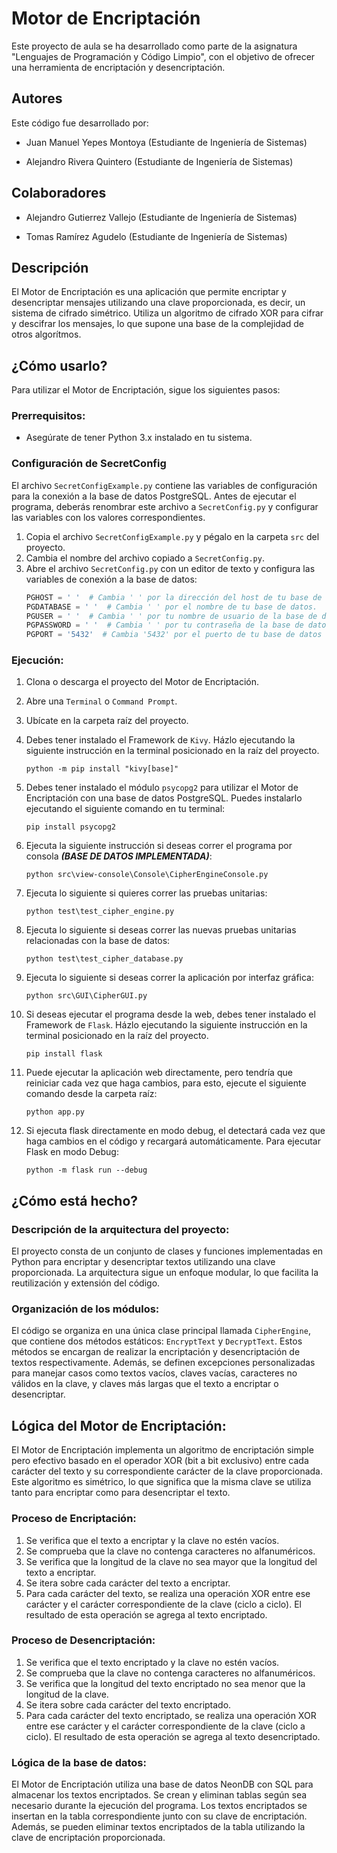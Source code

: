 # Motor de Encriptación
Este proyecto de aula se ha desarrollado como parte de la asignatura "Lenguajes de Programación y Código Limpio", con el objetivo de ofrecer una herramienta de encriptación y desencriptación.
## Autores

Este código fue desarrollado por:

- Juan Manuel Yepes Montoya (Estudiante de Ingeniería de Sistemas)

- Alejandro Rivera Quintero (Estudiante de Ingeniería de Sistemas)

## Colaboradores

- Alejandro Gutierrez Vallejo (Estudiante de Ingeniería de Sistemas)

- Tomas Ramírez Agudelo (Estudiante de Ingeniería de Sistemas)

## Descripción
El Motor de Encriptación es una aplicación que permite encriptar y desencriptar mensajes utilizando una clave proporcionada, es decir, un sistema de cifrado simétrico. Utiliza un algoritmo de cifrado XOR para cifrar y descifrar los mensajes, lo que supone una base de la complejidad de otros algorítmos.

## ¿Cómo usarlo?
Para utilizar el Motor de Encriptación, sigue los siguientes pasos:

### Prerrequisitos:
* Asegúrate de tener Python 3.x instalado en tu sistema.

### Configuración de SecretConfig
El archivo `SecretConfigExample.py` contiene las variables de configuración para la conexión a la base de datos PostgreSQL. Antes de ejecutar el programa, deberás renombrar este archivo a `SecretConfig.py` y configurar las variables con los valores correspondientes.

1. Copia el archivo `SecretConfigExample.py` y pégalo en la carpeta `src` del proyecto.
2. Cambia el nombre del archivo copiado a `SecretConfig.py`.
3. Abre el archivo `SecretConfig.py` con un editor de texto y configura las variables de conexión a la base de datos:
    ```python
    PGHOST = ' '  # Cambia ' ' por la dirección del host de tu base de datos.
    PGDATABASE = ' '  # Cambia ' ' por el nombre de tu base de datos.
    PGUSER = ' '  # Cambia ' ' por tu nombre de usuario de la base de datos.
    PGPASSWORD = ' '  # Cambia ' ' por tu contraseña de la base de datos.
    PGPORT = '5432'  # Cambia '5432' por el puerto de tu base de datos (generalmente es 5432).
    ```

### Ejecución:
1. Clona o descarga el proyecto del Motor de Encriptación.
2. Abre una `Terminal` o `Command Prompt`.
3. Ubícate en la carpeta raíz del proyecto.
4. Debes tener instalado el Framework de `Kivy`. Házlo ejecutando la siguiente instrucción en la terminal posicionado en la raíz del proyecto.
    ```
    python -m pip install "kivy[base]"
    ```

5. Debes tener instalado el módulo `psycopg2` para utilizar el Motor de Encriptación con una base de datos PostgreSQL. Puedes instalarlo ejecutando el siguiente comando en tu terminal:
    ```
    pip install psycopg2
    ```
6. Ejecuta la siguiente instrucción si deseas correr el programa por consola ***(BASE DE DATOS IMPLEMENTADA)***:
    ```
    python src\view-console\Console\CipherEngineConsole.py
    ```
7. Ejecuta lo siguiente si quieres correr las pruebas unitarias:
    ```
    python test\test_cipher_engine.py
    ```
8. Ejecuta lo siguiente si deseas correr las nuevas pruebas unitarias relacionadas con la base de datos:
    ```
    python test\test_cipher_database.py
    ```
9. Ejecuta lo siguiente si deseas correr la aplicación por interfaz gráfica:
    ```
    python src\GUI\CipherGUI.py
    ```
10. Si deseas ejecutar el programa desde la web, debes tener instalado el Framework de `Flask`. Házlo ejecutando la siguiente instrucción en la terminal posicionado en la raíz del proyecto.
    ```
    pip install flask
    ```
11. Puede ejecutar la aplicación web directamente, pero tendría que reiniciar cada vez que haga cambios, para esto, ejecute el siguiente comando desde la carpeta raíz:
    ```
    python app.py
    ```
12. Si ejecuta flask directamente en modo debug, el detectará cada vez que haga cambios en el código y recargará automáticamente. Para ejecutar Flask en modo Debug:
    ```
    python -m flask run --debug
    ```

## ¿Cómo está hecho?
### Descripción de la arquitectura del proyecto:
El proyecto consta de un conjunto de clases y funciones implementadas en Python para encriptar y desencriptar textos utilizando una clave proporcionada. La arquitectura sigue un enfoque modular, lo que facilita la reutilización y extensión del código.

### Organización de los módulos:
El código se organiza en una única clase principal llamada `CipherEngine`, que contiene dos métodos estáticos: `EncryptText` y `DecryptText`. Estos métodos se encargan de realizar la encriptación y desencriptación de textos respectivamente. Además, se definen excepciones personalizadas para manejar casos como textos vacíos, claves vacías, caracteres no válidos en la clave, y claves más largas que el texto a encriptar o desencriptar.


## Lógica del Motor de Encriptación:

El Motor de Encriptación implementa un algoritmo de encriptación simple pero efectivo basado en el operador XOR (bit a bit exclusivo) entre cada carácter del texto y su correspondiente carácter de la clave proporcionada. Este algoritmo es simétrico, lo que significa que la misma clave se utiliza tanto para encriptar como para desencriptar el texto.

### Proceso de Encriptación:
1. Se verifica que el texto a encriptar y la clave no estén vacíos.
2. Se comprueba que la clave no contenga caracteres no alfanuméricos.
3. Se verifica que la longitud de la clave no sea mayor que la longitud del texto a encriptar.
4. Se itera sobre cada carácter del texto a encriptar.
5. Para cada carácter del texto, se realiza una operación XOR entre ese carácter y el carácter correspondiente de la clave (ciclo a ciclo). El resultado de esta operación se agrega al texto encriptado.

### Proceso de Desencriptación:
1. Se verifica que el texto encriptado y la clave no estén vacíos.
2. Se comprueba que la clave no contenga caracteres no alfanuméricos.
3. Se verifica que la longitud del texto encriptado no sea menor que la longitud de la clave.
4. Se itera sobre cada carácter del texto encriptado.
5. Para cada carácter del texto encriptado, se realiza una operación XOR entre ese carácter y el carácter correspondiente de la clave (ciclo a ciclo). El resultado de esta operación se agrega al texto desencriptado.


### Lógica de la base de datos:
El Motor de Encriptación utiliza una base de datos NeonDB con SQL para almacenar los textos encriptados. Se crean y eliminan tablas según sea necesario durante la ejecución del programa. Los textos encriptados se insertan en la tabla correspondiente junto con su clave de encriptación. Además, se pueden eliminar textos encriptados de la tabla utilizando la clave de encriptación proporcionada.